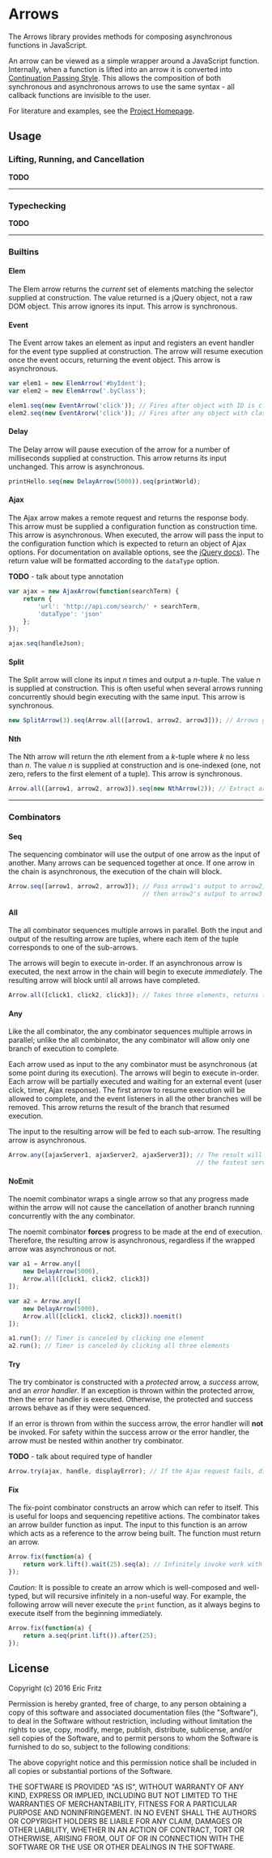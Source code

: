 # Arrows

The Arrows library provides methods for composing asynchronous functions in JavaScript.

An arrow can be viewed as a simple wrapper around a JavaScript function. Internally, when
a function is lifted into an arrow it is converted into
[Continuation Passing Style](https://en.wikipedia.org/wiki/Continuation-passing_style).
This allows the composition of both synchronous and asynchronous arrows to use the same
syntax - all callback functions are invisible to the user.

For literature and examples, see the [Project Homepage](http://arrows.eric-fritz.com).

## Usage

### Lifting, Running, and Cancellation

**TODO**

---

### Typechecking

**TODO**

---

### Builtins

#### Elem

The Elem arrow returns the *current* set of elements matching the selector supplied at
construction. The value returned is a jQuery object, not a raw DOM object. This arrow
ignores its input. This arrow is synchronous.

#### Event

The Event arrow takes an element as input and registers an event handler for the event
type supplied at construction. The arrow will resume execution once the event occurs,
returning the event object. This arrow is asynchronous.

```javascript
var elem1 = new ElemArrow('#byIdent');
var elem2 = new ElemArrow('.byClass');

elem1.seq(new EventArrow('click')); // Fires after object with ID is clicked
elem2.seq(new EventArorw('click')); // Fires after any object with class is clicked
```

#### Delay

The Delay arrow will pause execution of the arrow for a number of milliseconds supplied
at construction. This arrow returns its input unchanged. This arrow is asynchronous.

```javascript
printHello.seq(new DelayArrow(5000)).seq(printWorld);
```

#### Ajax

The Ajax arrow makes a remote request and returns the response body. This arrow must be
supplied a configuration function as construction time. This arrow is asynchronous. When
executed, the arrow will pass the input to the configuration function which is expected
to return an object of Ajax options. For documentation on available options, see the
[jQuery docs](http://api.jquery.com/jquery.ajax/)). The return value will be formatted
according to the `dataType` option.

**TODO** - talk about type annotation

```javascript
var ajax = new AjaxArrow(function(searchTerm) {
    return {
        'url': 'http://api.com/search/' + searchTerm,
        'dataType': 'json'
    };
});

ajax.seq(handleJson);
```

#### Split

The Split arrow will clone its input *n* times and output a *n*-tuple. The value *n* is
supplied at construction. This is often useful when several arrows running concurrently
should begin executing with the same input. This arrow is synchronous.

```javascript
new SplitArrow(3).seq(Arrow.all([arrow1, arrow2, arrow3])); // Arrows given same input
```

#### Nth

The Nth arrow will return the *n*th element from a *k*-tuple where *k* no less than *n*.
The value *n* is supplied at construction and is one-indexed (one, not zero, refers to the
first element of a tuple). This arrow is synchronous.

```javascript
Arrow.all([arrow1, arrow2, arrow3]).seq(new NthArrow(2)); // Extract arrow2's output
```

---

### Combinators

#### Seq

The sequencing combinator will use the output of one arrow as the input of another. Many
arrows can be sequenced together at once. If one arrow in the chain is asynchronous, the
execution of the chain will block.

```javascript
Arrow.seq([arrow1, arrow2, arrow3]); // Pass arrow1's output to arrow2,
                                     // then arrow2's output to arrow3
```

#### All

The all combinator sequences multiple arrows in parallel. Both the input and output of
the resulting arrow are tuples, where each item of the tuple corresponds to one of the
sub-arrows.

The arrows will begin to execute in-order. If an asynchronous arrow is executed, the
next arrow in the chain will begin to execute *immediately*. The resulting arrow will
block until all arrows have completed.

```javascript
Arrow.all([click1, click2, click3]); // Takes three elements, returns three clicks
```

#### Any

Like the all combinator, the any combinator sequences multiple arrows in parallel; unlike
the all combinator, the any combinator will allow only one branch of execution to complete.

Each arrow used as input to the any combinator must be asynchronous (at some point during
its execution). The arrows will begin to execute in-order. Each arrow will be partially
executed and waiting for an external event (user click, timer, Ajax response). The first
arrow to resume execution will be allowed to complete, and the event listeners in all the
other branches will be removed. This arrow returns the result of the branch that resumed
execution.

The input to the resulting arrow will be fed to each sub-arrow. The resulting arrow is
asynchronous.

```javascript
Arrow.any([ajaxServer1, ajaxServer2, ajaxServer3]); // The result will be the response of
                                                    // the fastest server
```

#### NoEmit

The noemit combinator wraps a single arrow so that any progress made within the arrow
will not cause the cancellation of another branch running concurrently with the any
combinator.

The noemit combinator **forces** progress to be made at the end of execution. Therefore,
the resulting arrow is asynchronous, regardless if the wrapped arrow was asynchronous or
not.

```javascript
var a1 = Arrow.any([
    new DelayArrow(5000),
    Arrow.all([click1, click2, click3])
]);

var a2 = Arrow.any([
    new DelayArrow(5000),
    Arrow.all([click1, click2, click3]).noemit()
]);

a1.run(); // Timer is canceled by clicking one element
a2.run(); // Timer is canceled by clicking all three elements
```

#### Try

The try combinator is constructed with a *protected* arrow, a *success* arrow, and an
*error handler*. If an exception is thrown within the protected arrow, then the error
handler is executed. Otherwise, the protected and success arrows behave as if they were
sequenced.

If an error is thrown from within the success arrow, the error handler will **not** be
invoked. For safety within the success arrow or the error handler, the arrow must be
nested within another try combinator.

**TODO** - talk about required type of handler

```javascript
Arrow.try(ajax, handle, displayError); // If the Ajax request fails, display an error
```

#### Fix

The fix-point combinator constructs an arrow which can refer to itself. This is useful
for loops and sequencing repetitive actions. The combinator takes an arrow builder
function as input. The input to this function is an arrow which acts as a reference to
the arrow being built. The function must return an arrow.

```javascript
Arrow.fix(function(a) {
    return work.lift().wait(25).seq(a); // Infinitely invoke work with 25ms breaks
});
```

*Caution:* It is possible to create an arrow which is well-composed and well-typed, but
will recursive infinitely in a non-useful way. For example, the following arrow will
never execute the `print` function, as it always begins to execute itself from the
beginning immediately.

```javascript
Arrow.fix(function(a) {
    return a.seq(print.lift()).after(25);
});
```

## License

Copyright (c) 2016 Eric Fritz

Permission is hereby granted, free of charge, to any person obtaining a copy
of this software and associated documentation files (the "Software"), to deal
in the Software without restriction, including without limitation the rights
to use, copy, modify, merge, publish, distribute, sublicense, and/or sell
copies of the Software, and to permit persons to whom the Software is
furnished to do so, subject to the following conditions:

The above copyright notice and this permission notice shall be included in
all copies or substantial portions of the Software.

THE SOFTWARE IS PROVIDED "AS IS", WITHOUT WARRANTY OF ANY KIND, EXPRESS OR
IMPLIED, INCLUDING BUT NOT LIMITED TO THE WARRANTIES OF MERCHANTABILITY,
FITNESS FOR A PARTICULAR PURPOSE AND NONINFRINGEMENT. IN NO EVENT SHALL THE
AUTHORS OR COPYRIGHT HOLDERS BE LIABLE FOR ANY CLAIM, DAMAGES OR OTHER
LIABILITY, WHETHER IN AN ACTION OF CONTRACT, TORT OR OTHERWISE, ARISING FROM,
OUT OF OR IN CONNECTION WITH THE SOFTWARE OR THE USE OR OTHER DEALINGS IN
THE SOFTWARE.

